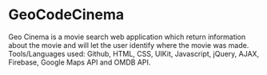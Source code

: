 # GeoCodeCinema
Geo Cinema is a movie search web application which return information about the movie and will let the user identify where the movie was made. 
Tools/Languages used: Github, HTML, CSS, UIKit,  Javascript, jQuery, AJAX,  Firebase, Google Maps API and OMDB API.
